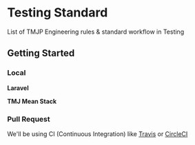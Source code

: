 # Testing Standard

List of TMJP Engineering rules &amp; standard workflow in Testing

## Getting Started

### Local

**Laravel**

**TMJ Mean Stack**

### Pull Request

We'll be using CI (Continuous Integration) like [Travis](https://travis-ci.org/) or [CircleCI](https://circleci.com/)
